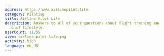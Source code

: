 ```yaml
---
address: https://www.airlinepilot.life
category: Piloting
title: Airline Pilot Life
description: Answers to all of your questions about flight training and the airline
  pilot lifestyle.
userCount: 11255
icon: airline-pilot-life.png
activity: high
language: en_US
---
```

